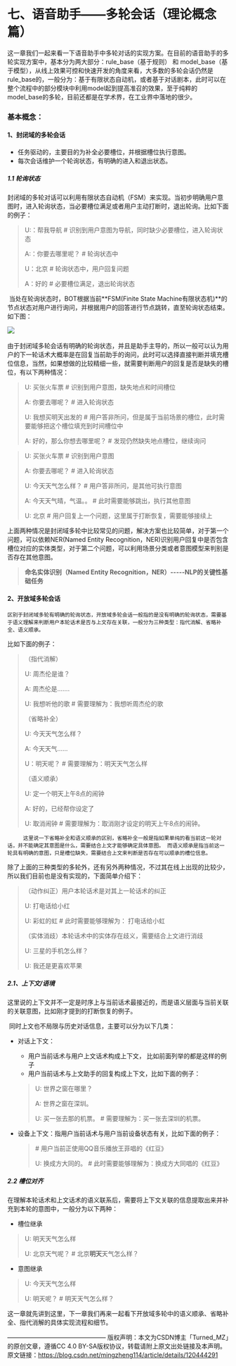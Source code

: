 # 七、语音助手——多轮会话（理论概念篇）

​    	这一章我们一起来看一下语音助手中多轮对话的实现方案。在目前的语音助手的多轮实现方案中，基本分为两大部分：rule_base（基于规则） 和 model_base（基于模型），从线上效果可控和快速开发的角度来看，大多数的多轮会话仍然是rule_base的，一般分为：基于有限状态自动机，或者基于对话剧本，此时可以在整个流程中的部分模块中利用model起到提高准召的效果，至于纯粹的model_base的多轮，目前还都是在学术界，在工业界中落地的很少。

### 基本概念：

#### 1、封闭域的多轮会话

* 任务驱动的，主要目的为补全必要槽位，并根据槽位执行意图。
* 每次会话维护一个轮询状态，有明确的进入和退出状态。

##### 1.1 轮询状态

​        封闭域的多轮对话可以利用有限状态自动机（FSM）来实现。当初步明确用户意图时，进入轮询状态，当必要槽位满足或者用户主动打断时，退出轮询。比如下面的例子：

> U:：帮我导航                   # 识别到用户意图为导航，同时缺少必要槽位，进入轮询状态
>
> A:：你要去哪里呢？       # 轮询状态中
>
> U：北京                           # 轮询状态中，用户回复问题
>
> A：好的                           # 必要槽位满足，退出轮询状态        

​    	当处在轮询状态时，BOT根据当前**FSM(Finite State Machine有限状态机)**的节点状态对用户进行询问，并根据用户的回答进行节点跳转，直至轮询状态结束。如下图：

![](..\..\images\语音助手DM出发流程.png)

​	    由于封闭域多轮会话有明确的轮询状态，并且是助手主导的，所以一般可以认为用户的下一轮话术大概率是在回复当前助手的询问，此时可以选择直接判断并填充槽位信息，当然，如果想做的比较精细一些，就需要判断用户的回复是否是缺失的槽位，有以下两种情况：

> U: 买张火车票                				# 识别到用户意图，缺失地点和时间槽位
>
> A: 你要去哪呢？            				# 进入轮询状态
>
> U: 我想买明天出发的    				#  用户答非所问，但是属于当前场景的槽位，此时需要能够把这个槽位填充到时间槽位中
>
> A: 好的，那么你想去哪里呢？	 # 发现仍然缺失地点槽位，继续询问

> U: 买张火车票        						# 识别到用户意图
>
> A: 你要去哪呢？       					 # 进入轮询状态
>
> U: 今天天气怎么样？ 				   # 用户答非所问，是其他可执行意图
>
> A: 今天天气晴，气温。。 		    #  此时需要能够跳出，执行其他意图
>
> U: 北京                        					# 用户回复上一个问题，这里属于打断恢复，需要能够接续上

​    	上面两种情况是封闭域多轮中比较常见的问题，解决方案也比较简单，对于第一个问题，可以依赖NER(Named Entity Recognition，NER)识别用户回复中是否包含槽位对应的实体类型，对于第二个问题，可以利用场景分类或者意图模型来判别是否存在其他意图。

> **命名实体识别（Named Entity Recognition，NER）-----NLP的关键性基础任务**

#### 2、开放域多轮会话 

   	区别于封闭域多轮有明确的轮询状态，开放域多轮会话一般指的是没有明确的轮询状态，需要基于语义理解来判断用户本轮话术是否与上文存在关联，一般分为三种类型：指代消解、省略补全、语义顺承。

比如下面的例子：

> （指代消解）
>
> U: 周杰伦是谁？
>
> A: 周杰伦是.......
>
> U: 我想听他的歌       	 # 需要理解为：我想听周杰伦的歌
>
> （省略补全）
>
> U: 今天天气怎么样？
>
> A: 今天天气......
>
> U：明天呢？        		 # 需要理解为：明天天气怎么样
>
> （语义顺承）
>
> U: 定一个明天上午8点的闹钟
>
> A: 好的，已经帮你设定了
>
> U: 取消闹钟       			 # 需要理解为：取消刚才设定的明天上午8点的闹钟。

 		 这里说一下省略补全和语义顺承的区别，省略补全一般是指如果单纯的看当前这一轮对话，并不能确定其意图是什么，需要结合上文才能够确定具体意图。 而语义顺承是指当前这一轮具有明确的意图，只是槽位缺失，需要结合上文来判断是否存在可以顺承的槽位信息。

除了上面的三种类型的多轮外，还有另外两种情况，不过其在线上出现的比较少，所以我们目前也是没有实现的，下面简单介绍下：

> （动作纠正）用户本轮话术是对其上一轮话术的纠正
>
> U: 打电话给小红
>
> U: 彩虹的虹    									# 此时需要能够理解为： 打电话给小虹
>
> （实体消歧）本轮话术中的实体存在歧义，需要结合上文进行消歧
>
> U: 三星的手机怎么样？
>
> U: 我还是更喜欢苹果

##### 2.1、上下文/语境

​        这里说的上下文并不一定是时序上与当前话术最接近的，而是语义层面与当前关联的关联意图，比如刚才提到的打断恢复的例子。

​	    同时上文也不局限与历史对话信息，主要可以分为以下几类：

* 对话上下文：

  * 用户当前话术与用户上文话术构成上下文， 比如前面列举的都是这样的例子
  * 用户当前话术与上文助手的回复构成上下文，比如下面的例子：

  > U: 世界之窗在哪里？
  >
  > A: 世界之窗在深圳。
  >
  > U: 买一张去那的机票。                      # 需要理解为：买一张去深圳的机票。

* 设备上下文：指用户当前话术与用户当前设备状态有关，比如下面的例子：

  > \# 用户当前正使用QQ音乐播放王菲唱的《红豆》
  >
  > U: 换成方大同的。 						    # 此时需要能够理解为：换成方大同唱的《红豆》  

##### 2.2 槽位对齐

​	    在理解本轮话术和上文话术的语义联系后，需要将上下文关联的信息提取出来并补充到本轮的意图中，一般分为以下两种：

- 槽位继承

> U: 明天天气怎么样
>
> U: 北京天气呢？			  # 北京**明天**天气怎么样？

- 意图继承

> U: 今天天气怎么样
>
> U: 明天呢？     				# 明天天气怎么样？

这一章就先讲到这里，下一章我们再来一起看下开放域多轮中的语义顺承、省略补全、指代消解的具体实现流程和细节。

————————————————
版权声明：本文为CSDN博主「Turned_MZ」的原创文章，遵循CC 4.0 BY-SA版权协议，转载请附上原文出处链接及本声明。
原文链接：https://blog.csdn.net/mingzheng114/article/details/120444291